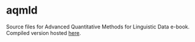 # aqmld
Source files for Advanced Quantitative Methods for Linguistic Data e-book. Compiled version hosted [here](https://people.linguistics.mcgill.ca/~morgan/adv-quant-methods/).
